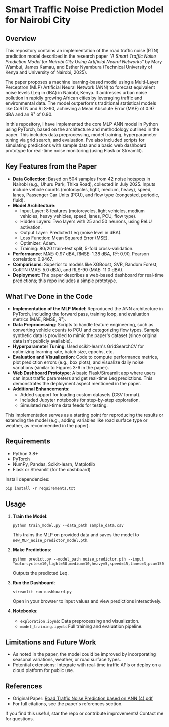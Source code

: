 # Smart Traffic Noise Prediction Model for Nairobi City

## Overview

This repository contains an implementation of the road traffic noise (RTN) prediction model described in the research paper *"A Smart Traffic Noise Prediction Model for Nairobi City Using Artificial Neural Networks"* by Mary Wambui, James Kamau, and Esther Nyambura (Technical University of Kenya and University of Nairobi, 2025).

The paper proposes a machine learning-based model using a Multi-Layer Perceptron (MLP) Artificial Neural Network (ANN) to forecast equivalent noise levels (Leq in dBA) in Nairobi, Kenya. It addresses urban noise pollution in rapidly growing African cities by leveraging traffic and environmental data. The model outperforms traditional statistical models like CoRTN and RLS-90, achieving a Mean Absolute Error (MAE) of 0.97 dBA and an R² of 0.90.

In this repository, I have implemented the core MLP ANN model in Python using PyTorch, based on the architecture and methodology outlined in the paper. This includes data preprocessing, model training, hyperparameter tuning via grid search, and evaluation. I've also included scripts for simulating predictions with sample data and a basic web dashboard prototype for real-time noise monitoring (using Flask or Streamlit).

## Key Features from the Paper

- **Data Collection**: Based on 504 samples from 42 noise hotspots in Nairobi (e.g., Uhuru Park, Thika Road), collected in July 2025. Inputs include vehicle counts (motorcycles, light, medium, heavy), speed, lanes, Passenger Car Units (PCU), and flow type (congested, periodic, fluid).
- **Model Architecture**:
  - Input Layer: 8 features (motorcycles, light vehicles, medium vehicles, heavy vehicles, speed, lanes, PCU, flow type).
  - Hidden Layers: Two layers with 25 and 50 neurons, using ReLU activation.
  - Output Layer: Predicted Leq (noise level in dBA).
  - Loss Function: Mean Squared Error (MSE).
  - Optimizer: Adam.
  - Training: 80/20 train-test split, 5-fold cross-validation.
- **Performance**: MAE: 0.97 dBA, RMSE: 1.38 dBA, R²: 0.90, Pearson correlation: 0.9467.
- **Comparisons**: Superior to models like XGBoost, SVR, Random Forest, CoRTN (MAE: 5.0 dBA), and RLS-90 (MAE: 11.0 dBA).
- **Deployment**: The paper describes a web-based dashboard for real-time predictions; this repo includes a simple prototype.

## What I've Done in the Code

- **Implementation of the MLP Model**: Reproduced the ANN architecture in PyTorch, including the forward pass, training loop, and evaluation metrics (MAE, RMSE, R²).
- **Data Preprocessing**: Scripts to handle feature engineering, such as converting vehicle counts to PCU and categorizing flow types. Sample synthetic data is provided to mimic the paper's dataset (since original data isn't publicly available).
- **Hyperparameter Tuning**: Used scikit-learn's GridSearchCV for optimizing learning rate, batch size, epochs, etc.
- **Evaluation and Visualization**: Code to compute performance metrics, plot prediction errors (e.g., box plots), and visualize daily noise variations (similar to Figures 3-6 in the paper).
- **Web Dashboard Prototype**: A basic Flask/Streamlit app where users can input traffic parameters and get real-time Leq predictions. This demonstrates the deployment aspect mentioned in the paper.
- **Additional Enhancements**: 
  - Added support for loading custom datasets (CSV format).
  - Included Jupyter notebooks for step-by-step exploration.
  - Simulated real-time data feeds for testing.

This implementation serves as a starting point for reproducing the results or extending the model (e.g., adding variables like road surface type or weather, as recommended in the paper).

## Requirements

- Python 3.8+
- PyTorch
- NumPy, Pandas, Scikit-learn, Matplotlib
- Flask or Streamlit (for the dashboard)

Install dependencies:
```
pip install -r requirements.txt
```

## Usage

1. **Train the Model**:
   ```
   python train_model.py --data_path sample_data.csv
   ```
   This trains the MLP on provided data and saves the model to `new_MLP_noise_predictor_model.pth`.

2. **Make Predictions**:
   ```
   python predict.py --model_path noise_predictor.pth --input "motorcycles=10,light=50,medium=10,heavy=5,speed=45,lanes=3,pcu=1500,flow=0"
   ```
   Outputs the predicted Leq.

3. **Run the Dashboard**:
   ```
   streamlit run dashboard.py
   ```
   Open in your browser to input values and view predictions interactively.

4. **Notebooks**:
   - `exploration.ipynb`: Data preprocessing and visualization.
   - `model_training.ipynb`: Full training and evaluation pipeline.

## Limitations and Future Work

- As noted in the paper, the model could be improved by incorporating seasonal variations, weather, or road surface types.
- Potential extensions: Integrate with real-time traffic APIs or deploy on a cloud platform for public use.

## References

- Original Paper: [Road Traffic Noise Prediction based on ANN (4).pdf](link-to-paper-if-available)
- For full citations, see the paper's references section.

If you find this useful, star the repo or contribute improvements! Contact me for questions.